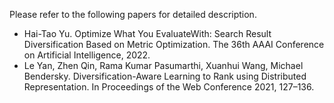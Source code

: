Please refer to the following papers for detailed description.

- Hai-Tao Yu. Optimize What You EvaluateWith: Search Result Diversification Based on Metric Optimization. The 36th AAAI Conference on Artificial Intelligence, 2022.
- Le Yan, Zhen Qin, Rama Kumar Pasumarthi, Xuanhui Wang, Michael Bendersky. Diversification-Aware Learning to Rank using Distributed Representation. In Proceedings of the Web Conference 2021, 127–136.
